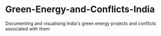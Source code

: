 # Green-Energy-and-Conflicts-India
Documenting and visualising India's green energy projects and conflicts associated with them
